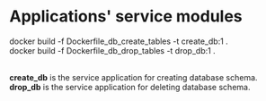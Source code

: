 # Applications' service modules

docker build -f Dockerfile_db_create_tables -t create_db:1 .<br>
docker build -f Dockerfile_db_drop_tables -t drop_db:1 .<br><br>

<b>create_db</b> is the service application for creating database schema.<br>
<b>drop_db</b> is the service application for deleting database schema.<br>
